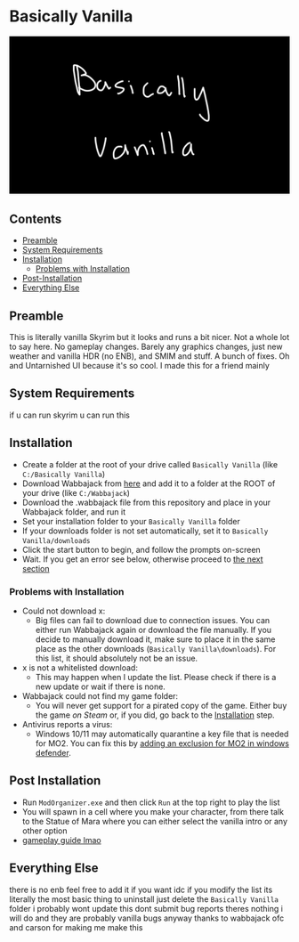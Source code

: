 # Basically Vanilla
![LOGO](https://raw.githubusercontent.com/Geborgen/basically-vanilla/main/Untitled-2.png)

## Contents
- [Preamble](#preamble)
- [System Requirements](#system-requirements)
- [Installation](#installation)
  - [Problems with Installation](#problems-with-installation)
- [Post-Installation](#post-installation)
- [Everything Else](#everything-else)

## Preamble
This is literally vanilla Skyrim but it looks and runs a bit nicer. Not a whole lot to say here. No gameplay changes. Barely any graphics changes, just new weather and vanilla HDR (no ENB), and SMIM and stuff. A bunch of fixes. Oh and Untarnished UI because it's so cool. I made this for a friend mainly

## System Requirements
if u can run skyrim u can run this

## Installation
- Create a folder at the root of your drive called `Basically Vanilla` (like `C:/Basically Vanilla`)
- Download Wabbajack from [here](https://www.wabbajack.org/) and add it to a folder at the ROOT of your drive (like `C:/Wabbajack`)
- Download the .wabbajack file from this repository and place in your Wabbajack folder, and run it
- Set your installation folder to your `Basically Vanilla` folder
- If your downloads folder is not set automatically, set it to `Basically Vanilla/downloads`
- Click the start button to begin, and follow the prompts on-screen
- Wait. If you get an error see below, otherwise proceed to [the next section](#post-installation)

### Problems with Installation
- Could not download x:
  - Big files can fail to download due to connection issues. You can either run Wabbajack again or download the file manually. If you decide to manually download it, make sure to place it in the same place as the other downloads (`Basically Vanilla\downloads`). For this list, it should absolutely not be an issue.
- x is not a whitelisted download:
  - This may happen when I update the list. Please check if there is a new update or wait if there is none.
- Wabbajack could not find my game folder:
  - You will never get support for a pirated copy of the game. Either buy the game *on Steam* or, if you did, go back to the [Installation](#installation) step.
- Antivirus reports a virus:
  - Windows 10/11 may automatically quarantine a key file that is needed for MO2. You can fix this by [adding an exclusion for MO2 in windows defender](https://www.thewindowsclub.com/exclude-a-folder-from-windows-security-scan).
  
 ## Post Installation
 - Run `ModOrganizer.exe` and then click `Run` at the top right to play the list
 - You will spawn in a cell where you make your character, from there talk to the Statue of Mara where you can either select the vanilla intro or any other option
 - [gameplay guide lmao](https://en.uesp.net/wiki/Main_Page)
 
 ## Everything Else
 
 there is no enb feel free to add it if you want
 idc if you modify the list its literally the most basic thing
 to uninstall just delete the `Basically Vanilla` folder
 i probably wont update this
 dont submit bug reports theres nothing i will do and they are probably vanilla bugs anyway
 thanks to wabbajack ofc and carson for making me make this
